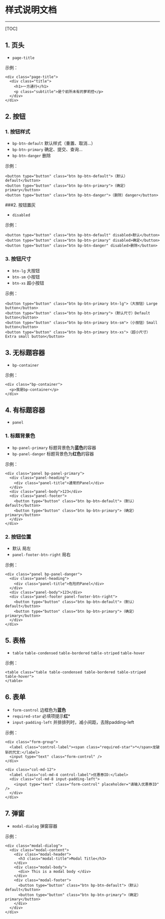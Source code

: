 # 样式说明文档

---

[TOC]

## 1. 页头 

- `page-title`
 
示例：

```
<div class="page-title">
  <div class="title">
    <h1>一方通行</h1>
    <p class="subtitle">是个前所未有的萝莉控</p>
  </div>
</div>
```

## 2. 按钮

### 1. 按钮样式
 
 - `bp-btn-default` 默认样式（重置、取消...）
 - `bp-btn-primary` 确定、提交、查询...
 - `bp-btn-danger` 删除
 
示例：

```
<button type="button" class="btn bp-btn-default">（默认）default</button>
<button type="button" class="btn bp-btn-primary">（确定）primary</button>
<button type="button" class="btn bp-btn-danger">（删除）danger</button>
```

###2. 按钮置灰

 - `disabled` 
 
示例：

```
<button type="button" class="btn bp-btn-default" disabled>默认</button>
<button type="button" class="btn bp-btn-primary" disabled>确定</button>
<button type="button" class="btn bp-btn-danger" disabled>删除</button>  
```

### 3. 按钮尺寸

- `btn-lg` 大按钮
- `btn-sm` 小按钮
- `btn-xs` 超小按钮

示例：

```
<button type="button" class="btn bp-btn-primary btn-lg">（大按钮）Large button</button>
<button type="button" class="btn bp-btn-primary">（默认尺寸）Default button</button>
<button type="button" class="btn bp-btn-primary btn-sm">（小按钮）Small button</button>
<button type="button" class="btn bp-btn-primary btn-xs">（超小尺寸）Extra small button</button>
```

## 3. 无标题容器 

- `bp-container`

示例：

```
<div class="bp-container">
  <p>我是bp-container</p>
</div>
```

## 4. 有标题容器 

- `panel`

### 1. 标题背景色

- `bp-panel-primary` 标题背景色为**蓝色**的容器
- `bp-panel-danger` 标题背景色为**红色**的容器

示例：

```
<div class="panel bp-panel-primary">
  <div class="panel-heading">
    <div class="panel-title">通常的Panel</div>
  </div>
  <div class="panel-body">123</div>
  <div class="panel-footer">
    <button type="button" class="btn bp-btn-default">（默认）default</button>
    <button type="button" class="btn bp-btn-primary">（确定）primary</button>
  </div>
</div>
```

### 2. 按钮位置

- 默认 局左
- `panel-footer-btn-right` 局右

示例：

```
<div class="panel bp-panel-danger">
  <div class="panel-heading">
    <div class="panel-title">危险的Panel</div>
  </div>
  <div class="panel-body">123</div>
  <div class="panel-footer panel-footer-btn-right">
    <button type="button" class="btn bp-btn-default">（默认）default</button>
    <button type="button" class="btn bp-btn-primary">（确定）primary</button>
  </div>
</div>
```

## 5. 表格

- `table` `table-condensed` `table-bordered` `table-striped` `table-hover`

示例：

```
<table class="table table-condensed table-bordered table-striped table-hover">
</table>
```

## 6. 表单

- `form-control` 边框色为**蓝色**
- `required-star` 必填项提示**红***
- `input-padding-left` 并排排列时，减小间距，去除padding-left

示例：

```
<div class="form-group">
  <label class="control-label"><span class="required-star">*</span>龙破斩的咒文:</label>
  <input type="text" class="form-control" />
</div>
```

```
<div class="col-md-12">
  <label class="col-md-4 control-label">优惠券ID:</label>
  <div class="col-md-8 input-padding-left">
    <input type="text" class="form-control" placeholder="请输入优惠券ID" />
  </div>
</div>
```    

## 7. 弹窗

- `modal-dialog` 弹窗容器

示例：

```
<div class="modal-dialog">
  <div class="modal-content">
    <div class="modal-header">
      <h3 class="modal-title">Modal Title</h3>
    </div>
    <div class="modal-body">
      <div> This is a modal body </div>
    </div>
    <div class="modal-footer">
      <button type="button" class="btn bp-btn-default">（默认）default</button>
      <button type="button" class="btn bp-btn-primary">（确定）primary</button>
    </div>
  </div>
</div>
```